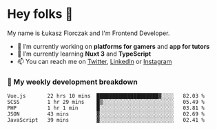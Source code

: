 # Hey folks 👋

My name is Łukasz Florczak and I'm Frontend Developer. 

- 🔭 I’m currently working on **platforms for gamers** and **app for tutors**
- 🌱 I’m currently learning **Nuxt 3** and **TypeScript**
- 📫 You can reach me on [Twitter](https://twitter.com/lukaszflorczak), [LinkedIn](https://pl.linkedin.com/in/lukasz-florczak) or [Instagram](https://instagram.com/lukaszflorczak)


### 🧮 My weekly development breakdown

<!--START_SECTION:waka-->
```text
Vue.js       22 hrs 10 mins  ████████████████████▓░░░░   82.03 % 
SCSS         1 hr 29 mins    █▒░░░░░░░░░░░░░░░░░░░░░░░   05.49 % 
PHP          1 hr 1 min      █░░░░░░░░░░░░░░░░░░░░░░░░   03.81 % 
JSON         43 mins         ▓░░░░░░░░░░░░░░░░░░░░░░░░   02.69 % 
JavaScript   39 mins         ▓░░░░░░░░░░░░░░░░░░░░░░░░   02.41 % 
```
<!--END_SECTION:waka-->

<!--
**lukaszflorczak/lukaszflorczak** is a ✨ _special_ ✨ repository because its `README.md` (this file) appears on your GitHub profile.

Here are some ideas to get you started:

- 🔭 I’m currently working on ...
- 🌱 I’m currently learning ...
- 👯 I’m looking to collaborate on ...
- 🤔 I’m looking for help with ...
- 💬 Ask me about ...
- 📫 How to reach me: ...
- 😄 Pronouns: ...
- ⚡ Fun fact: ...
-->
